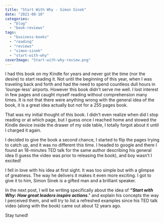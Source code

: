 ```yaml
---
title: "Start With Why - Simon Sinek"
date: "2021-08-10"
categories: 
  - "blog"
  - "book-reviews"
tags: 
  - "business-books"
  - "reading"
  - "reviews"
  - "simon-sinek"
  - "start-with-why"
coverImage: "Start-with-why-review.png"
---
```


I had this book on my Kindle for years and never got the time (nor the desire) to start reading it. Not until the beginning of this year, when I was traveling back and forth and had the need to spend countless dull hours in ‘lounge-less’ airports. However this book didn’t serve me well. I lost interest in few pages and caught myself reading without comprehension many times. It is not that there were anything wrong with the general idea of the book, it is a great idea actually but not for a 255 pages book.

That was my initial thought of this book. I didn’t even realize when did I stop reading or at which page, but I guess once I reached home and stowed the Kindle device inside the drawer of my side table, I totally forgot about it until I charged it again.

I decided to give the book a second chance, I started to flip the pages trying to catch up, and it was no different this time. I headed to google and there I found an 18-minutes TED talk for the same author describing his general idea (I guess the video was prior to releasing the book), and boy wasn’t I excited!

I fell in love with his idea at first sight. It was too simple but with a glimpse of greatness. The way he delivers it makes it even more exciting. I got to give it to him, Simon Sinek is a gifted man and a brilliant speaker.

In the next post, I will be writing specifically about the idea of **_“Start with Why: How great leaders inspire actions_**.” and explain his concepts the way I perceived them, and will try to list a refreshed examples since his TED talk video (along with the book) came out about 12 years ago.

Stay tuned!
